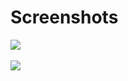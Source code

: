 Screenshots
========
 
<img src="https://user-images.githubusercontent.com/61896147/103420411-5f75b480-4b6d-11eb-8dbd-35df515f4db0.png"/>
<br><br>
<img src="https://user-images.githubusercontent.com/61896147/103420448-8c29cc00-4b6d-11eb-9a94-eae3d5f1a09a.png"/>
<br><br>
